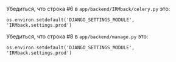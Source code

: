 Убедиться, что строка #6 в `app/backend/IRMback/celery.py` это:

`os.environ.setdefault('DJANGO_SETTINGS_MODULE', 'IRMback.settings.prod')`



Убедиться, что строка #8 в `app/backend/manage.py` это:

`os.environ.setdefault('DJANGO_SETTINGS_MODULE', 'IRMback.settings.prod')`